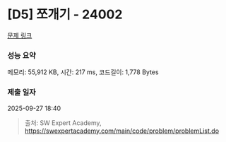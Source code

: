 # [D5] 쪼개기 - 24002 

[문제 링크](https://swexpertacademy.com/main/code/problem/problemDetail.do?contestProbId=AZVqP0x6A0nHBIOy) 

### 성능 요약

메모리: 55,912 KB, 시간: 217 ms, 코드길이: 1,778 Bytes

### 제출 일자

2025-09-27 18:40



> 출처: SW Expert Academy, https://swexpertacademy.com/main/code/problem/problemList.do